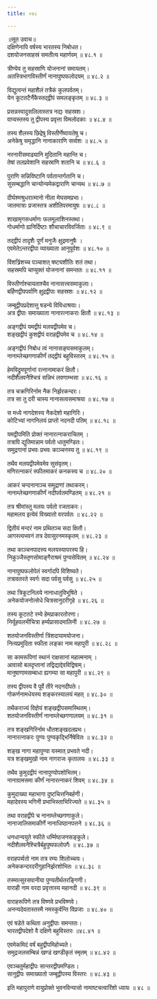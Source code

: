 ```yaml
---
title: ०४८

---
```

॥सूत उवाच॥  
दक्षिणेनापि वर्षस्य भारतस्य निबोधत।  
दशयोजनसाहस्रं समतीत्य महार्णवम् ॥ ४८.१ ॥  
  
त्रीण्येव तु सहस्राणि योजनानां समायतम्।  
अतस्त्रिभागविस्तीर्णं नानापुष्पफलोदयम् ॥ ४८.२ ॥  
  
विद्युत्वन्तं महाशैलं तत्रैकं कुलपर्वतम्।  
येन कूटतटैर्नैकैस्तद्द्वीपं समलङ्कृतम् ॥ ४८.३ ॥  
  
प्रसन्नस्वादुसलिलास्तत्र नद्यः सहस्रशः।  
वाप्यस्तस्य तु द्वीपस्य प्रवृत्ता विमलोदकाः ॥ ४८.४ ॥  
  
तस्य शैलस्य छिद्रेषु विस्तीर्णेष्वायतेषु च।  
अनेकेषु समृद्धानि नानाकाराणि सर्व्वशः ॥ ४८.५ ॥  
  
नरनारीसमाढ्यानि मुदितानि महान्ति च।  
तेषां तलप्रवेशानि सहस्राणि शतानि च ॥ ४८.६ ॥  
  
पुराणि सन्निविष्टानि पर्वतान्तर्गतानि च।  
सुसम्बद्धानि चान्योन्यमेकद्वाराणि चान्यथ ॥ ४८.७ ॥  
  
दीर्घश्मश्रुधरात्मानो नीला मेघसमप्रभाः।  
जातमात्राः प्रजास्तत्र अशीतिपरमायुषः ॥ ४८.८ ॥  
  
शाखामृगसधर्माणः फलमूलाशिनस्तथा।  
गोधर्माणो ह्यनिर्दिष्टाः शौचाचारविवर्जिताः ॥ ४८.९ ॥  
  
तद्द्वीपं तादृशैः पूर्णं मनुजैः क्षुद्रमानुषैः ।  
एवमेतेऽन्तरद्वीपा व्याख्याता आनुपूर्वशः ॥ ४८.१० ॥  
  
विंशत्र्रिंशच्च पञ्चाशत् षष्ट्यशीतिः शतं तथा।  
सहस्रमपि चाप्युक्तं योजनानां समन्ततः ॥ ४८.११ ॥  
  
विस्तीर्णाश्चायताश्चैव नानासत्त्वसमाकुलाः।  
बर्हिणद्वीपपर्वाणि क्षुद्रद्वीपाः सहस्रशः ॥ ४८.१२ ॥  
  
जम्बूद्वीपप्रदेशात्तु षडन्ये विविधाश्रयाः।  
अत्र द्वीपाः समाख्याता नानारत्नाकराः क्षितौ ॥ ४८.१३ ॥  
  
अङ्गद्वीपं यमद्वीपं मलयद्वीपमेव च।  
शङ्खद्वीपं कुशद्वीपं वराहद्वीपमेव च ॥ ४८.१४ ॥  
  
अङ्गद्वीपं निबोध त्वं नानासङ्घसमाकुलम्।  
नानाम्लेच्छगणाकीर्णं तद्द्वीपं बहुविस्तरम् ॥ ४८.१५ ॥  
  
हेमविद्रुमपूर्णानां रत्नानामाकरं क्षितौ।  
नदीशैलवनैश्चित्रं सन्निभं लवणाम्भसा ॥ ४८.१६ ॥  
  
तत्र चक्रगिरिर्नाम नैक निर्झरकन्दरः।  
तत्र सा तु दरी चास्य नानासत्वसमाश्रया ॥ ४८.१७ ॥  
  
स मध्ये नागदेशस्य नैकदेशो महागिरिः।  
कोटिभ्यां नागनिलयं प्राप्तो नदनदी पतिम् ॥ ४८.१८ ॥  
  
यमद्वीपमिति प्रोक्तं नानारत्नाकराचितम् ।  
तत्रापि द्युतिमान्नाम पर्वतो धातुमण्डितः।  
समुद्रगानां प्रभवः प्रभवः काञ्चनस्य तु ॥ ४८.१९ ॥  
  
तथैव मलयद्वीपमेवमेव सुसंवृतम्।  
मणिरत्नाकरं स्फीतमाकरं कनकस्य च ॥ ४८.२० ॥  
  
आकरं चन्दनानाञ्च समुद्राणां तथाकरम्।  
नानाम्लेच्छगणाकीर्णं नदीपर्वतमण्डितम् ॥ ४८.२१ ॥  
  
तत्र श्रीमांस्तु मलयः पर्वतो रजताकरः।  
महामलय इत्येवं विख्यातो वरपर्वतः ॥ ४८.२२ ॥  
  
द्वितीयं मन्दरं नाम प्रथितञ्च सदा क्षितौ।  
आगस्त्यभवनं तत्र देवासुरनमस्कृतम् ॥ ४८.२३ ॥  
  
तथा काञ्चनपादस्य मलयस्यापरस्य हि।  
निकुञ्जैस्तृणसोमाङ्गैराश्रमं पुण्यसेवितम् ॥ ४८.२४ ॥  
  
नानापुष्पफलोपेतं स्वर्गादपि विशिष्यते।  
तत्रावतरते स्वर्गः सदा पर्वसु पर्वसु ॥ ४८.२५ ॥  
  
तथा त्रिकूटनिलये नानाधातुविभूषिते ।  
अनेकयोजनोत्सेधे चित्रसानुदरीगृहे ॥ ४८.२६ ॥  
  
तस्य कूटतटे रम्ये हेमप्राकारतोरणा।  
निर्यूहवलभीचित्रा हर्म्यप्रासादमालिनी ॥ ४८.२७ ॥  
  
शतयोजनविस्तीर्णा त्रिंशदायामयोजना।  
नित्यप्रमुदिता स्फीता लङ्का नाम महापुरी ॥ ४८.२८ ॥  
  
सा कामरूपिणां स्थानं राक्षसानां महात्मनाम् ।  
आवासो बलदृप्तानां तद्विद्याद्देवविद्विषाम्।  
मानुषाणामसम्बाधा ह्यगम्या सा महापुरी ॥ ४८.२९ ॥  
  
तस्य द्वीपस्य वै पूर्वे तीरे नदनदीपतेः।  
गोकर्णनामधेयस्य शङ्करस्यालयं महत् ॥ ४८.३० ॥  
  
तथैकराज्यं विज्ञेयं शङ्खद्वीपसमास्थितम्।  
शतयोजनविस्तीर्णं नानाम्लेच्छगणालयम् ॥ ४८.३१ ॥  
  
तत्र शङ्खगिरिर्नाम धौतशङ्खदलप्रभः।  
नानारत्नाकरः पुण्यः पुण्यकृद्भिर्निषेवितः ॥ ४८.३२ ॥  
  
शङ्ख नागा महापुण्या यस्मात् प्रभवते नदी।  
यत्र शङ्खमुखो नाम नागराजः कृतालयः ॥ ४८.३३ ॥  
  
तथैव कुमुदद्वीपं नानापुण्योपशोभितम्।  
नानाग्रामसमा कीर्णं नानारत्नाकरं शिवम् ॥ ४८.३४ ॥  
  
कुमुदाख्या महाभागा दुष्टचित्तनिबर्हणी।  
महादेवस्य भगिनी प्रभाभिस्ताभिरिज्यते ॥ ४८.३५ ॥  
  
तथा वराहद्वीपे च नानाम्लेच्छगणाकुले।  
नानाजालिसमाकीर्णे नानाधिष्ठानपत्तने ॥ ४८.३६ ॥  
  
धनधान्ययुते स्फीते धर्म्मिष्ठजनसङ्कुले।  
नदीशैलवनैश्चित्रैर्बहुपुष्पफलोपगैः ॥ ४८.३७ ॥  
  
वराहपर्व्वतो नाम तत्र रम्यः शिलोच्चयः।  
अनेककन्दरदरीगुहानिर्झरशोभितः ॥ ४८.३८ ॥  
  
तस्मात्सुरसपानीया पुण्यतीर्थतरङ्गिणी।  
वाराही नाम वरदा प्रवृत्तास्य महानदी ॥ ४८.३९ ॥  
  
वाराहरूपिणे तत्र विष्णवे प्रभविष्णवे।  
अनन्यदेवतास्तस्मै नमस्कुर्वन्ति विप्रजाः ॥ ४८.४० ॥  
  
एवं षडेते कथिता अनुद्वीपाः समन्ततः।  
भारतद्वीपदेशो वै दक्षिणे बहुविस्तरः ॥४८.४१ ॥  
  
एवमेकमिदं वर्षं बहुद्वीपमिहोच्यते।  
समुद्रजलसम्बिन्नं खण्डं खण्डीकृतं स्मृतम् ॥ ४८.४२ ॥  
  
एवञ्चतुर्महाद्वीपः सान्तरद्वीपमण्डितः।  
सानुद्वीपः समाख्यातो जम्बूद्वीपस्य विस्तरः ॥ ४८.४३ ॥  
  
इति महापुराणे वायुप्रोक्ते भुवनविन्यासो नामाष्टचत्वारिंशो ध्यायः ॥ ४८ ॥